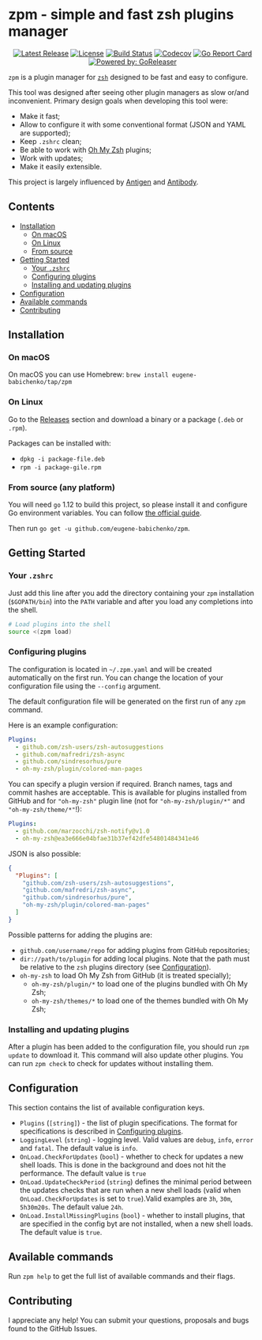 # zpm - simple and fast zsh plugins manager

<div style="text-align: center;">

[![Latest Release](https://img.shields.io/github/release/eugene-babichenko/zpm.svg?style=flat-square)][latest-release]
[![License](https://img.shields.io/badge/license-MIT-brightgreen.svg?style=flat-square)](https://img.shields.io/badge/license-MIT-brightgreen.svg)
[![Build Status](https://travis-ci.org/eugene-babichenko/zpm.svg?branch=master)](https://travis-ci.org/eugene-babichenko/zpm)
[![Codecov](https://img.shields.io/codecov/c/github/eugene-babichenko/zpm/master.svg?style=flat-square)](https://codecov.io/gh/eugene-babichenko/zpm)
[![Go Report Card](https://goreportcard.com/badge/github.com/eugene-babichenko/zpm)](https://goreportcard.com/report/github.com/eugene-babichenko/zpm)
[![Powered by: GoReleaser](https://img.shields.io/badge/powered%20by-goreleaser-green.svg?style=flat-square)](https://github.com/goreleaser)

</div>

`zpm` is a plugin manager for [`zsh`][zsh] designed to be fast and easy to
configure.

This tool was designed after seeing other plugin managers as slow or/and
inconvenient. Primary design goals when developing this tool were:

- Make it fast;
- Allow to configure it with some conventional format (JSON and YAML are
  supported);
- Keep `.zshrc` clean;
- Be able to work with [Oh My Zsh][ohmyzsh] plugins;
- Work with updates;
- Make it easily extensible.

This project is largely influenced by [Antigen][antigen] and
[Antibody][antibody].

## Contents

- [Installation](#installation)
  - [On macOS](#on-macos)
  - [On Linux](#on-linux)
  - [From source](#from-source-any-platform)
- [Getting Started](#getting-started)
  - [Your `.zshrc`](#your-zshrc)
  - [Configuring plugins](#configuring-plugins)
  - [Installing and updating plugins](#installing-and-updating-plugins)
- [Configuration](#configuration)
- [Available commands](#available-commands)
- [Contributing](#contributing)

## Installation

### On macOS

On macOS you can use Homebrew: `brew install eugene-babichenko/tap/zpm`

### On Linux

Go to the [Releases][latest-release] section and download a binary or a
package (`.deb` or `.rpm`).

Packages can be installed with:

- `dpkg -i package-file.deb`
- `rpm -i package-gile.rpm`

### From source (any platform)

You will need `go` 1.12 to build this project, so please install it and
configure Go environment variables. You can follow
[the official guide][go-guide].

Then run `go get -u github.com/eugene-babichenko/zpm`.

## Getting Started

### Your `.zshrc`

Just add this line after you add the directory containing your `zpm`
installation (`$GOPATH/bin`) into the `PATH` variable and after you load any
completions into the shell.

```bash
# Load plugins into the shell
source <(zpm load)
```

### Configuring plugins

The configuration is located in `~/.zpm.yaml` and will be created automatically
on the first run. You can change the location of your configuration file using
the `--config` argument.

The default configuration file will be generated on the first run of any `zpm`
command.

Here is an example configuration:

```yaml
Plugins:
  - github.com/zsh-users/zsh-autosuggestions
  - github.com/mafredri/zsh-async
  - github.com/sindresorhus/pure
  - oh-my-zsh/plugin/colored-man-pages
```

You can specify a plugin version if required. Branch names, tags and commit
hashes are acceptable. This is available for plugins installed from GitHub and
for `"oh-my-zsh"` plugin line (not for `"oh-my-zsh/plugin/*"` and
`"oh-my-zsh/theme/*"`!):

```yaml
Plugins:
  - github.com/marzocchi/zsh-notify@v1.0
  - oh-my-zsh@ea3e666e04bfae31b37ef42dfe54801484341e46
```

JSON is also possible:

```json
{
  "Plugins": [
    "github.com/zsh-users/zsh-autosuggestions",
    "github.com/mafredri/zsh-async",
    "github.com/sindresorhus/pure",
    "oh-my-zsh/plugin/colored-man-pages"
  ]
}
```

Possible patterns for adding the plugins are:

- `github.com/username/repo` for adding plugins from GitHub repositories;
- `dir://path/to/plugin` for adding local plugins. Note that the path must be
  relative to the `zsh` plugins directory (see [Configuration](#configuration)).
- `oh-my-zsh` to load Oh My Zsh from GitHub (it is treated specially);
  - `oh-my-zsh/plugin/*` to load one of the plugins bundled with Oh My Zsh;
  - `oh-my-zsh/themes/*` to load one of the themes bundled with Oh My Zsh;

### Installing and updating plugins

After a plugin has been added to the configuration file, you should run
`zpm update` to download it. This command will also update other plugins. You
can run `zpm check` to check for updates without installing them.

## Configuration

This section contains the list of available configuration keys.

- `Plugins` (`[string]`) - the list of plugin specifications. The format for
  specifications is described in [Configuring plugins](#configuring-plugins).
- `LoggingLevel` (`string`) - logging level. Valid values are `debug`, `info`,
  `error` and `fatal`. The default value is `info`.
- `OnLoad.CheckForUpdates` (`bool`) - whether to check for updates a new shell
  loads. This is done in the background and does not hit the performance. The
  default value is `true`
- `OnLoad.UpdateCheckPeriod` (`string`) defines the minimal period between the
  updates checks that are run when a new shell loads (valid when
  `OnLoad.CheckForUpdates` is set to `true`).Valid examples are `3h`, `30m`,
  `5h30m20s`. The default value `24h`.
- `OnLoad.InstallMissingPlugins` (`bool`) - whether to install plugins, that are
  specified in the config byt are not installed, when a new shell loads. The
  default value is `true`.

## Available commands

Run `zpm help` to get the full list of available commands and their flags.

## Contributing

I appreciate any help! You can submit your questions, proposals and bugs found
to the GitHub Issues.

[go-guide]: https://golang.org/doc/install
[antigen]: https://github.com/zsh-users/antigen
[antibody]: https://github.com/getantibody/antibody
[ohmyzsh]: https://github.com/robbyrussell/oh-my-zsh
[zsh]: https://sourceforge.net/projects/zsh/
[latest-release]: https://github.com/eugene-babichenko/zpm/releases/latest
